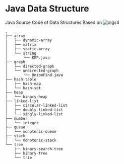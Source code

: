 # Java Data Structure
Java Source Code of Data Structures Based on ![algs4](https://algs4.cs.princeton.edu/home/)
```
.
├── array
│   ├── dynamic-array
│   ├── matrix
│   ├── static-array
│   └── string
│       └── KMP.java
├── graph
│   ├── directed-graph
│   └── undirected-graph
│       └── UnionFind.java
├── hash-table
│   ├── hash-map
│   └── hash-set
├── heap
│   └── binary-heap
├── linked-list
│   ├── circular-linked-list
│   ├── doubly-linked-list
│   └── singly-linked-list
├── number
│   └── integer
├── queue
│   └── monotonic-queue
├── stack
│   └── monotonic-stack
└── tree
    ├── binary-search-tree
    ├── binary-tree
    └── trie
```
